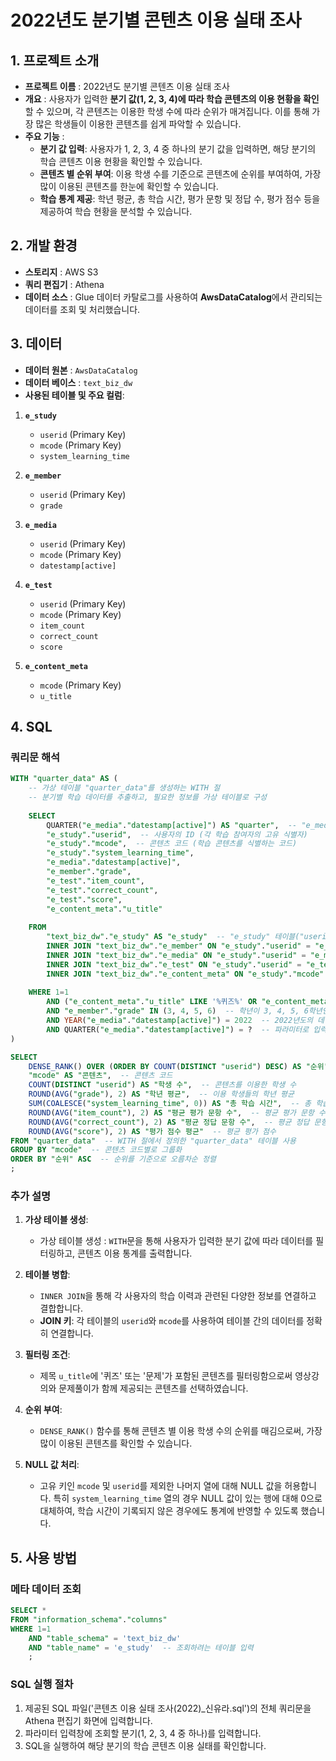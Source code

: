 # 2022년도 분기별 콘텐츠 이용 실태 조사

## 1. 프로젝트 소개
- **프로젝트 이름** : 2022년도 분기별 콘텐츠 이용 실태 조사
- **개요** : 사용자가 입력한 **분기 값(1, 2, 3, 4)에 따라 학습 콘텐츠의 이용 현황을 확인**할 수 있으며, 각 콘텐츠는 이용한 학생 수에 따라 순위가 매겨집니다. 이를 통해 가장 많은 학생들이 이용한 콘텐츠를 쉽게 파악할 수 있습니다.
- **주요 기능** :
  - **분기 값 입력**: 사용자가 1, 2, 3, 4 중 하나의 분기 값을 입력하면, 해당 분기의 학습 콘텐츠 이용 현황을 확인할 수 있습니다.
  - **콘텐츠 별 순위 부여**: 이용 학생 수를 기준으로 콘텐츠에 순위를 부여하여, 가장 많이 이용된 콘텐츠를 한눈에 확인할 수 있습니다.
  - **학습 통계 제공**: 학년 평균, 총 학습 시간, 평가 문항 및 정답 수, 평가 점수 등을 제공하여 학습 현황을 분석할 수 있습니다.

## 2. 개발 환경
- **스토리지** : AWS S3
- **쿼리 편집기** : Athena
- **데이터 소스** : Glue 데이터 카탈로그를 사용하여 **AwsDataCatalog**에서 관리되는 데이터를 조회 및 처리했습니다.

## 3. 데이터
- **데이터 원본** : `AwsDataCatalog`
- **데이터 베이스** : `text_biz_dw`
- **사용된 테이블 및 주요 컬럼**:

1. **`e_study`**
   - `userid` (Primary Key)
   - `mcode` (Primary Key)
   - `system_learning_time`

2. **`e_member`**
   - `userid` (Primary Key)
   - `grade` 

3. **`e_media`**
   - `userid` (Primary Key)
   - `mcode` (Primary Key)
   - `datestamp[active]`

4. **`e_test`**
   - `userid` (Primary Key)
   - `mcode` (Primary Key)
   - `item_count` 
   - `correct_count` 
   - `score`

5. **`e_content_meta`**
   - `mcode` (Primary Key)
   - `u_title` 

## 4. SQL
### 쿼리문 해석
```sql
WITH "quarter_data" AS (
    -- 가상 테이블 "quarter_data"를 생성하는 WITH 절
    -- 분기별 학습 데이터를 추출하고, 필요한 정보를 가상 테이블로 구성
    
    SELECT
        QUARTER("e_media"."datestamp[active]") AS "quarter",  -- "e_media" 테이블에서 학습 발생 날짜의 분기를 계산하여 "quarter"로 저장
        "e_study"."userid",  -- 사용자의 ID (각 학습 참여자의 고유 식별자)
        "e_study"."mcode",  -- 콘텐츠 코드 (학습 콘텐츠를 식별하는 코드)
        "e_study"."system_learning_time",  
        "e_media"."datestamp[active]",  
        "e_member"."grade",  
        "e_test"."item_count",  
        "e_test"."correct_count", 
        "e_test"."score",  
        "e_content_meta"."u_title" 
        
    FROM  
        "text_biz_dw"."e_study" AS "e_study"  -- "e_study" 테이블("userid", "mcode", "system_learning_time")을 기반으로 다른 테이블과 JOIN 
        INNER JOIN "text_biz_dw"."e_member" ON "e_study"."userid" = "e_member"."userid"  -- "e_study" + "e_member" 테이블을 INNER JOIN(JOIN 키 : "userid") → "e_member"의 "grade" 가져옴
        INNER JOIN "text_biz_dw"."e_media" ON "e_study"."userid" = "e_media"."userid" AND "e_study"."mcode" = "e_media"."mcode"  -- "e_study" + "e_media" 테이블을 INNER JOIN(JOIN 키 : "userid", "mcode) → "e_media"의 "datestamp[active]" 가져옴
        INNER JOIN "text_biz_dw"."e_test" ON "e_study"."userid" = "e_test"."userid" AND "e_study"."mcode" = "e_test"."mcode" -- "e_study" + "e_test" 테이블을 INNER JOIN(JOIN 키 : "userid", "mcode) → "e_media"의 "item_count", "correct_count", "score" 가져옴
        INNER JOIN "text_biz_dw"."e_content_meta" ON "e_study"."mcode" = "e_content_meta"."mcode"  -- "e_study" + "e_content_meta" 테이블을 INNER JOIN(JOIN 키 : "mcode) → "e_content_meta"의 "u_title" 가져옴
        
    WHERE 1=1 
        AND ("e_content_meta"."u_title" LIKE '%퀴즈%' OR "e_content_meta"."u_title" LIKE '%문제%')  -- 콘텐츠 제목에 '퀴즈' 또는 '문제'가 포함된 콘텐츠만 선택
        AND "e_member"."grade" IN (3, 4, 5, 6)  -- 학년이 3, 4, 5, 6학년인 학생들의 데이터만 선택
        AND YEAR("e_media"."datestamp[active]") = 2022  -- 2022년도의 데이터만 선택
        AND QUARTER("e_media"."datestamp[active]") = ?  -- 파라미터로 입력된 분기에 해당하는 데이터만 선택
)

SELECT
    DENSE_RANK() OVER (ORDER BY COUNT(DISTINCT "userid") DESC) AS "순위",  -- 학생 수를 기준으로 콘텐츠 순위를 매김
    "mcode" AS "콘텐츠",  -- 콘텐츠 코드
    COUNT(DISTINCT "userid") AS "학생 수",  -- 콘텐츠를 이용한 학생 수
    ROUND(AVG("grade"), 2) AS "학년 평균",  -- 이용 학생들의 학년 평균
    SUM(COALESCE("system_learning_time", 0)) AS "총 학습 시간",  -- 총 학습 시간 (NULL 값은 0으로 처리)
    ROUND(AVG("item_count"), 2) AS "평균 평가 문항 수",  -- 평균 평가 문항 수
    ROUND(AVG("correct_count"), 2) AS "평균 정답 문항 수",  -- 평균 정답 문항 수
    ROUND(AVG("score"), 2) AS "평가 점수 평균"  -- 평균 평가 점수
FROM "quarter_data"  -- WITH 절에서 정의한 "quarter_data" 테이블 사용
GROUP BY "mcode"  -- 콘텐츠 코드별로 그룹화
ORDER BY "순위" ASC  -- 순위를 기준으로 오름차순 정렬
;
```

### 추가 설명
1. **가상 테이블 생성**:
   - 가상 테이블 생성 : `WITH`문을 통해 사용자가 입력한 분기 값에 따라 데이터를 필터링하고, 콘텐츠 이용 통계를 출력합니다.

2. **테이블 병합**:
   - `INNER JOIN`을 통해 각 사용자의 학습 이력과 관련된 다양한 정보를 연결하고 결합합니다.
   - **JOIN 키**: 각 테이블의 `userid`와 `mcode`를 사용하여 테이블 간의 데이터를 정확히 연결합니다.

3. **필터링 조건**:
   - 제목 `u_title`에 '퀴즈' 또는 '문제'가 포함된 콘텐츠를 필터링함으로써 영상강의와 문제풀이가 함께 제공되는 콘텐츠를 선택하였습니다.

4. **순위 부여**:
   - `DENSE_RANK()` 함수를 통해 콘텐츠 별 이용 학생 수의 순위를 매김으로써, 가장 많이 이용된 콘텐츠를 확인할 수 있습니다.

5. **NULL 값 처리**:
   - 고유 키인 `mcode` 및 `userid`를 제외한 나머지 열에 대해 NULL 값을 허용합니다. 특히 `system_learning_time` 열의 경우 NULL 값이 있는 행에 대해 0으로 대체하여, 학습 시간이 기록되지 않은 경우에도 통계에 반영할 수 있도록 했습니다.

## 5. 사용 방법
### 메타 데이터 조회
```sql
SELECT *
FROM "information_schema"."columns"
WHERE 1=1
    AND "table_schema" = 'text_biz_dw'
    AND "table_name" = 'e_study'  -- 조회하려는 테이블 입력
    ;  
```

### SQL 실행 절차
1. 제공된 SQL 파일('콘텐츠 이용 실태 조사(2022)_신유라.sql')의 전체 쿼리문을 Athena 편집기 화면에 입력합니다.
2. 파라미터 입력창에 조회할 분기(1, 2, 3, 4 중 하나)를 입력합니다.
3. SQL을 실행하여 해당 분기의 학습 콘텐츠 이용 실태를 확인합니다.